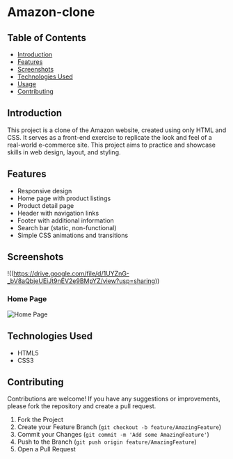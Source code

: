 # Amazon-clone




## Table of Contents

- [Introduction](#introduction)
- [Features](#features)
- [Screenshots](#screenshots)
- [Technologies Used](#technologies-used)
- [Usage](#usage)
- [Contributing](#contributing)


## Introduction

This project is a clone of the Amazon website, created using only HTML and CSS. It serves as a front-end exercise to replicate the look and feel of a real-world e-commerce site. This project aims to practice and showcase skills in web design, layout, and styling.

## Features

- Responsive design
- Home page with product listings
- Product detail page
- Header with navigation links
- Footer with additional information
- Search bar (static, non-functional)
- Simple CSS animations and transitions

## Screenshots
!((https://drive.google.com/file/d/1UYZnG-_bV8aQbjeUEiJt9nEV2e9BMpYZ/view?usp=sharing))
### Home Page
![Home Page]((https://saane-yaswanth-kumar.github.io/Amazon-clone/))



## Technologies Used

- HTML5
- CSS3



## Contributing

Contributions are welcome! If you have any suggestions or improvements, please fork the repository and create a pull request.

1. Fork the Project
2. Create your Feature Branch (`git checkout -b feature/AmazingFeature`)
3. Commit your Changes (`git commit -m 'Add some AmazingFeature'`)
4. Push to the Branch (`git push origin feature/AmazingFeature`)
5. Open a Pull Request

